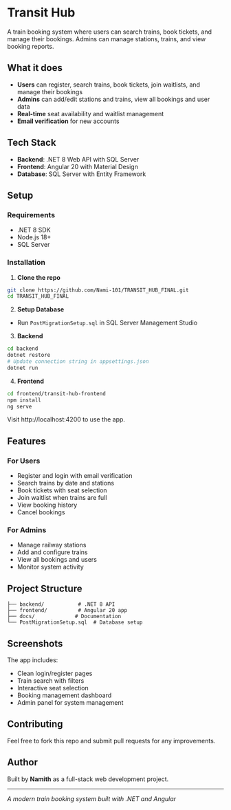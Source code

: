 # Transit Hub

A train booking system where users can search trains, book tickets, and manage their bookings. Admins can manage stations, trains, and view booking reports.

## What it does

- **Users** can register, search trains, book tickets, join waitlists, and manage their bookings
- **Admins** can add/edit stations and trains, view all bookings and user data
- **Real-time** seat availability and waitlist management
- **Email verification** for new accounts

## Tech Stack

- **Backend**: .NET 8 Web API with SQL Server
- **Frontend**: Angular 20 with Material Design
- **Database**: SQL Server with Entity Framework

## Setup

### Requirements
- .NET 8 SDK
- Node.js 18+
- SQL Server

### Installation

1. **Clone the repo**
```bash
git clone https://github.com/Nami-101/TRANSIT_HUB_FINAL.git
cd TRANSIT_HUB_FINAL
```

2. **Setup Database**
- Run `PostMigrationSetup.sql` in SQL Server Management Studio

3. **Backend**
```bash
cd backend
dotnet restore
# Update connection string in appsettings.json
dotnet run
```

4. **Frontend**
```bash
cd frontend/transit-hub-frontend
npm install
ng serve
```

Visit http://localhost:4200 to use the app.

## Features

### For Users
- Register and login with email verification
- Search trains by date and stations
- Book tickets with seat selection
- Join waitlist when trains are full
- View booking history
- Cancel bookings

### For Admins
- Manage railway stations
- Add and configure trains
- View all bookings and users
- Monitor system activity

## Project Structure

```
├── backend/           # .NET 8 API
├── frontend/          # Angular 20 app
├── docs/             # Documentation
└── PostMigrationSetup.sql  # Database setup
```

## Screenshots

The app includes:
- Clean login/register pages
- Train search with filters
- Interactive seat selection
- Booking management dashboard
- Admin panel for system management

## Contributing

Feel free to fork this repo and submit pull requests for any improvements.

## Author

Built by **Namith** as a full-stack web development project.

---

*A modern train booking system built with .NET and Angular*
